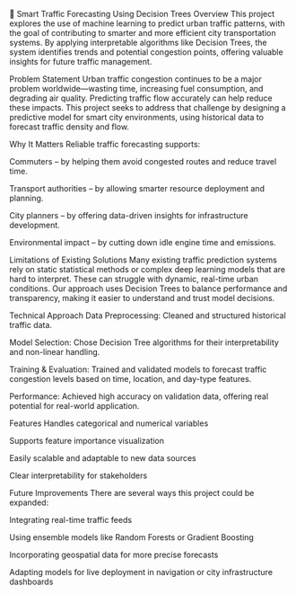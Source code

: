 🚦 Smart Traffic Forecasting Using Decision Trees
Overview
This project explores the use of machine learning to predict urban traffic patterns, with the goal of contributing to smarter and more efficient city transportation systems. By applying interpretable algorithms like Decision Trees, the system identifies trends and potential congestion points, offering valuable insights for future traffic management.

Problem Statement
Urban traffic congestion continues to be a major problem worldwide—wasting time, increasing fuel consumption, and degrading air quality. Predicting traffic flow accurately can help reduce these impacts. This project seeks to address that challenge by designing a predictive model for smart city environments, using historical data to forecast traffic density and flow.

Why It Matters
Reliable traffic forecasting supports:

Commuters – by helping them avoid congested routes and reduce travel time.

Transport authorities – by allowing smarter resource deployment and planning.

City planners – by offering data-driven insights for infrastructure development.

Environmental impact – by cutting down idle engine time and emissions.

Limitations of Existing Solutions
Many existing traffic prediction systems rely on static statistical methods or complex deep learning models that are hard to interpret. These can struggle with dynamic, real-time urban conditions. Our approach uses Decision Trees to balance performance and transparency, making it easier to understand and trust model decisions.

Technical Approach
Data Preprocessing: Cleaned and structured historical traffic data.

Model Selection: Chose Decision Tree algorithms for their interpretability and non-linear handling.

Training & Evaluation: Trained and validated models to forecast traffic congestion levels based on time, location, and day-type features.

Performance: Achieved high accuracy on validation data, offering real potential for real-world application.

Features
Handles categorical and numerical variables

Supports feature importance visualization

Easily scalable and adaptable to new data sources

Clear interpretability for stakeholders

Future Improvements
There are several ways this project could be expanded:

Integrating real-time traffic feeds

Using ensemble models like Random Forests or Gradient Boosting

Incorporating geospatial data for more precise forecasts

Adapting models for live deployment in navigation or city infrastructure dashboards
